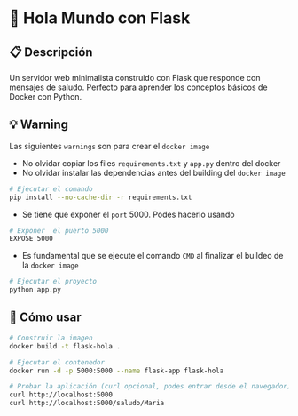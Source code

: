 # 🐍 Hola Mundo con Flask

## 📋 Descripción
Un servidor web minimalista construido con Flask que responde con mensajes de saludo. Perfecto para aprender los conceptos básicos de Docker con Python.

## 💡 Warning
Las siguientes `warnings` son para crear el `docker image`
 * No olvidar copiar los files `requirements.txt` y `app.py` dentro del docker
 * No olvidar instalar las dependencias antes del building del `docker image`
````bash
# Ejecutar el comando
pip install --no-cache-dir -r requirements.txt
````
 * Se tiene que exponer el `port` 5000. Podes hacerlo usando
````bash
# Exponer  el puerto 5000
EXPOSE 5000
````
 * Es fundamental que se ejecute el comando `CMD` al finalizar el buildeo de la `docker image`
````bash
# Ejecutar el proyecto
python app.py
````

## 🚀 Cómo usar
```bash
# Construir la imagen
docker build -t flask-hola .

# Ejecutar el contenedor
docker run -d -p 5000:5000 --name flask-app flask-hola

# Probar la aplicación (curl opcional, podes entrar desde el navegador)
curl http://localhost:5000
curl http://localhost:5000/saludo/Maria
